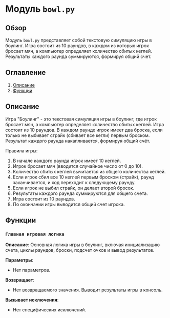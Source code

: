 # Модуль `bowl.py`

## Обзор

Модуль `bowl.py` представляет собой текстовую симуляцию игры в боулинг. Игра состоит из 10 раундов, в каждом из которых игрок бросает мяч, а компьютер определяет количество сбитых кеглей. Результаты каждого раунда суммируются, формируя общий счет.

## Оглавление

1. [Описание](#описание)
2. [Функции](#функции)

## Описание

Игра "Боулинг" - это текстовая симуляция игры в боулинг, где игрок бросает мяч, а компьютер определяет количество сбитых кеглей. Игра состоит из 10 раундов. В каждом раунде игрок имеет два броска, если только не выбивает страйк (сбивает все кегли) первым броском. Результат каждого раунда накапливается, формируя общий счёт.

Правила игры:
1. В начале каждого раунда игрок имеет 10 кеглей.
2. Игрок бросает мяч (вводится случайное число от 0 до 10).
3. Количество сбитых кеглей вычитается из общего количества кеглей.
4. Если игрок сбил все 10 кеглей первым броском (страйк), раунд заканчивается, и ход переходит к следующему раунду.
5. Если игрок не выбил страйк, он делает второй бросок.
6. Результаты каждого раунда суммируются для общего счета.
7. Игра состоит из 10 раундов.
8. По окончании игры выводится общий счет игрока.

## Функции

### `Главная игровая логика`

**Описание**:
Основная логика игры в боулинг, включая инициализацию счета, циклы раундов, броски, подсчет очков и вывод результатов.

**Параметры**:
- Нет параметров.

**Возвращает**:
- Нет возвращаемого значения. Выводит результаты игры в консоль.

**Вызывает исключения**:
- Нет специфических исключений.